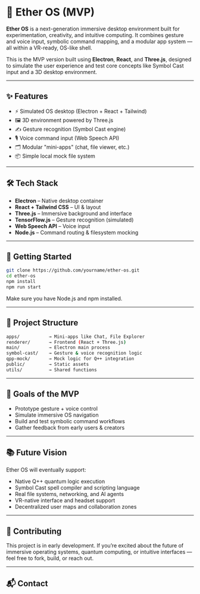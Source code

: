 # 🌌 Ether OS (MVP)

**Ether OS** is a next-generation immersive desktop environment built for experimentation, creativity, and intuitive computing. It combines gesture and voice input, symbolic command mapping, and a modular app system — all within a VR-ready, OS-like shell.

This is the MVP version built using **Electron**, **React**, and **Three.js**, designed to simulate the user experience and test core concepts like Symbol Cast input and a 3D desktop environment.

---

## ✨ Features

- ⚡️ Simulated OS desktop (Electron + React + Tailwind)
- 🖼️ 3D environment powered by Three.js
- ✍️ Gesture recognition (Symbol Cast engine)
- 🎙️ Voice command input (Web Speech API)
- 🗂️ Modular "mini-apps" (chat, file viewer, etc.)
- 📦 Simple local mock file system

---

## 🛠️ Tech Stack

- **Electron** – Native desktop container
- **React + Tailwind CSS** – UI & layout
- **Three.js** – Immersive background and interface
- **TensorFlow.js** – Gesture recognition (simulated)
- **Web Speech API** – Voice input
- **Node.js** – Command routing & filesystem mocking

---

## 🚀 Getting Started

```bash
git clone https://github.com/yourname/ether-os.git
cd ether-os
npm install
npm run start
```

Make sure you have Node.js and npm installed.

---

## 🧪 Project Structure
```bash
apps/           → Mini-apps like Chat, File Explorer
renderer/       → Frontend (React + Three.js)
main/           → Electron main process
symbol-cast/    → Gesture & voice recognition logic
qpp-mock/       → Mock logic for Q++ integration
public/         → Static assets
utils/          → Shared functions
```


---

## 🎯 Goals of the MVP
- Prototype gesture + voice control
- Simulate immersive OS navigation
- Build and test symbolic command workflows
- Gather feedback from early users & creators

---

## 📚 Future Vision

Ether OS will eventually support:
- Native Q++ quantum logic execution
- Symbol Cast spell compiler and scripting language
- Real file systems, networking, and AI agents
- VR-native interface and headset support
- Decentralized user maps and collaboration zones

---

## 🤝 Contributing

This project is in early development. If you’re excited about the future of immersive operating systems, quantum computing, or intuitive interfaces — feel free to fork, build, or reach out.

---

## 📬 Contact

